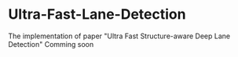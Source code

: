 # Ultra-Fast-Lane-Detection
The implementation of paper "Ultra Fast Structure-aware Deep Lane Detection"
Comming soon
